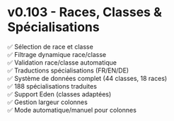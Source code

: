 # v0.103 - Races, Classes & Spécialisations

✅ Sélection de race et classe  
✅ Filtrage dynamique race/classe  
✅ Validation race/classe automatique  
✅ Traductions spécialisations (FR/EN/DE)  
✅ Système de données complet (44 classes, 18 races)  
✅ 188 spécialisations traduites  
✅ Support Eden (classes adaptées)  
✅ Gestion largeur colonnes  
✅ Mode automatique/manuel pour colonnes  
